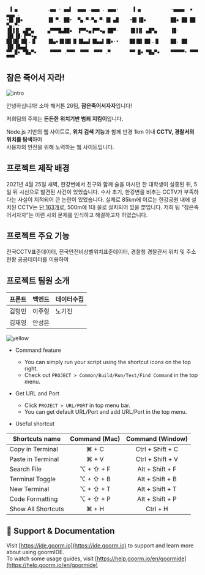 ```

 ▐ ▄           .▄▄ · ▄▄▌  ▄▄▄ .▄▄▄ . ▄▄▄·     ▐ ▄           ·▄▄▄▄  ▪  ▄▄▄ .
•█▌▐█▪         ▐█ ▀. ██•  ▀▄.▀·▀▄.▀·▐█ ▄█    •█▌▐█▪         ██▪ ██ ██ ▀▄.▀·
▐█▐▐▌ ▄█▀▄     ▄▀▀▀█▄██▪  ▐▀▀▪▄▐▀▀▪▄ ██▀·    ▐█▐▐▌ ▄█▀▄     ▐█· ▐█▌▐█·▐▀▀▪▄
██▐█▌▐█▌.▐▌    ▐█▄▪▐█▐█▌▐▌▐█▄▄▌▐█▄▄▌▐█▪·•    ██▐█▌▐█▌.▐▌    ██. ██ ▐█▌▐█▄▄▌
▀▀ █▪ ▀█▄▀▪     ▀▀▀▀ .▀▀▀  ▀▀▀  ▀▀▀ .▀       ▀▀ █▪ ▀█▄▀▪    ▀▀▀▀▀• ▀▀▀ ▀▀▀ 

```

## 잠은 죽어서 자라!
![intro](https://user-images.githubusercontent.com/76547337/118185556-a22e8e00-b477-11eb-9b09-a1ce789d628f.png)

안녕하십니까! 소마 해커톤 26팀, **잠은죽어서자자**입니다!

저희팀의 주제는 **든든한 위치기반 범죄 지킴이**입니다.

Node.js 기반의 웹 사이트로,
**위치 검색 기능**과 함께 반경 1km 이내 **CCTV, 경찰서의 위치를 탐색**하여   
사용자의 안전을 위해 노력하는 웹 사이트입니다.

## 프로젝트 제작 배경

2021년 4월 25일 새벽, 한강변에서 친구와 함께 술을 마시던 한 대학생이 실종된 뒤, 5일 뒤 시신으로 발견된 사건이 있었습니다. 수사 초기, 한강변을 비추는 CCTV가 부족하다는 사실이 지적되어 큰 논란이 있었습니다. 실제로 85km에 이르는 한강공원 내에 설치된 CCTV는 [단 163개](http://www.ichannela.com/news/main/news_detailPage.do?publishId=000000248628)로, 500m에 1대 꼴로 설치되어 있을 뿐입니다. 
저희 팀 "잠은죽어서자자"는 이런 사회 문제를 인식하고 해결하고자 하였습니다.

## 프로젝트 주요 기능

전국CCTV표준데이터, 전국안전비상벨위치표준데이터, 경찰청 경찰관서 위치 및 주소 현황 공공데이터를 이용하여 

## 프로젝트 팀원 소개
|프론트|백엔드|데이터수집|
|------|---|---|
|김형민|이주형|노기진|
|김재영|안성은||

![yellow](https://user-images.githubusercontent.com/76547337/118187614-2550e380-b47a-11eb-8163-cc538c5dc965.png)


* Command feature
	* You can simply run your script using the shortcut icons on the top right.
	* Check out `PROJECT > Common/Build/Run/Test/Find Command` in the top menu.
	
* Get URL and Port
	* Click `PROJECT > URL/PORT` in top menu bar.
	* You can get default URL/Port and add URL/Port in the top menu.

* Useful shortcut
	
| Shortcuts name     | Command (Mac) | Command (Window) |
| ------------------ | :-----------: | :--------------: |
| Copy in Terminal   | ⌘ + C         | Ctrl + Shift + C |
| Paste in Terminal  | ⌘ + V         | Ctrl + Shift + V |
| Search File        | ⌥ + ⇧ + F     | Alt + Shift + F  |
| Terminal Toggle    | ⌥ + ⇧ + B     | Alt + Shift + B  |
| New Terminal       | ⌥ + ⇧ + T     | Alt + Shift + T  |
| Code Formatting    | ⌥ + ⇧ + P     | Alt + Shift + P  |
| Show All Shortcuts | ⌘ + H         | Ctrl + H         |

## 💬 Support & Documentation

Visit [https://ide.goorm.io](https://ide.goorm.io) to support and learn more about using goormIDE.  
To watch some usage guides, visit [https://help.goorm.io/en/goormide](https://help.goorm.io/en/goormide)
